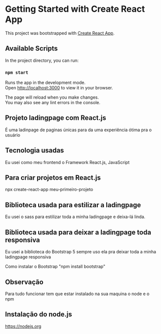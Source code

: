 # Getting Started with Create React App

This project was bootstrapped with [Create React App](https://github.com/facebook/create-react-app).

## Available Scripts

In the project directory, you can run:

### `npm start`

Runs the app in the development mode.\
Open [http://localhost:3000](http://localhost:3000) to view it in your browser.

The page will reload when you make changes.\
You may also see any lint errors in the console.

## Projeto ladingpage com React.js


É uma ladinpage de paginas únicas para da uma experiência ótima pra o usuário


## Tecnologia usadas


Eu usei como meu frontend o Framework React.js, JavaScript


## Para criar projetos em React.js


npx create-react-app meu-primeiro-projeto


## Biblioteca usada para estilizar a ladingpage


Eu usei o sass para estilizar toda a minha ladingpage e deixa-lá linda.


## Biblioteca usada para deixar a ladingpage toda responsiva


Eu usei a biblioteca do Bootstrap 5 sempre uso ela pra deixar toda a minha ladingpage responsiva

Como instalar o Bootstrap "npm install bootstrap"


## Observação


Para tudo funcionar tem que estar instalado na sua maquina o node e o npm


## Instalação do node.js


https://nodejs.org
